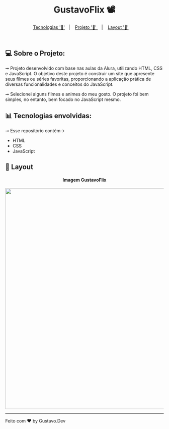 <h1 align="center"> GustavoFlix 📽 </h1>

<p align="center">
  <a href="#-tecnologias-envolvidas">Tecnologias '📌'</a>&nbsp;&nbsp;&nbsp;|&nbsp;&nbsp;&nbsp;
  <a href="#-sobre-o-projeto">Projeto '📲' </a>&nbsp;&nbsp;&nbsp;|&nbsp;&nbsp;&nbsp;
  <a href="#-layout">Layout '📐'</a>&nbsp;&nbsp;&nbsp;&nbsp;&nbsp;&nbsp;
</p>


<br>

## 💻 Sobre o Projeto:
➞  Projeto desenvolvido com base nas aulas da Alura, utilizando HTML, CSS e JavaScript. O objetivo deste projeto é construir um site que apresente seus filmes ou séries favoritas, proporcionando a aplicação prática de diversas funcionalidades e conceitos do JavaScript. 


➞  Selecionei alguns filmes e animes do meu gosto. O projeto foi bem simples, no entanto, bem focado no JavaScript mesmo.


## 📊 Tecnologias envolvidas:
➞  Esse repositório contém->

- HTML
- CSS
- JavaScript



## 📸 Layout

<h4 align="center">Imagem GustavoFlix</h4> 
<div align="center">
<img src="https://github.com/Gustavocaris/GustavoFlix/assets/149839159/83a300f6-4100-44df-b656-d750d09e60f5" width="700px" />
</div>


<hr>

Feito com ❤️ by Gustavo.Dev 
